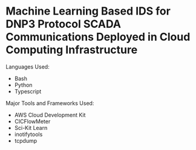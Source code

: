 # Machine Learning Based IDS for DNP3 Protocol SCADA Communications Deployed in Cloud Computing Infrastructure

Languages Used:
- Bash
- Python
- Typescript

Major Tools and Frameworks Used:
- AWS Cloud Development Kit
- CICFlowMeter
- Sci-Kit Learn
- inotifytools
- tcpdump
